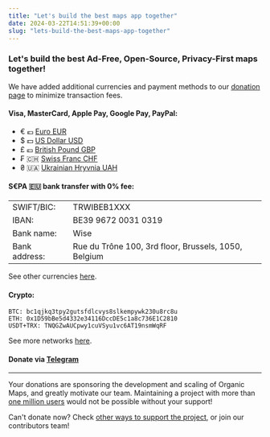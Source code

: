 ```yaml
---
title: "Let's build the best maps app together"
date: 2024-03-22T14:51:39+00:00
slug: "lets-build-the-best-maps-app-together"
---
```


### Let's build the best Ad-Free, Open-Source, Privacy-First maps together!

We have added additional currencies and payment methods to our [donation page](@/donate/index.md) to minimize transaction fees.

#### Visa, MasterCard, Apple Pay, Google Pay, PayPal:

* € 💶 [Euro EUR](https://donate.organicmaps.app/?currency=eur)
* $ 💵 [US Dollar USD](https://donate.organicmaps.app/?currency=usd)
* £ 💷 [British Pound GBP](https://donate.organicmaps.app/?currency=gbp)
* ₣ 🇨🇭 [Swiss Franc CHF](https://donate.organicmaps.app/?currency=chf)
* ₴ 🇺🇦 [Ukrainian Hryvnia UAH](https://donate.organicmaps.app/?currency=uah)

#### S€PA 🇪🇺 bank transfer with 0% fee:

|   |   |
|---|---|
SWIFT/BIC:      | TRWIBEB1XXX
IBAN:           | BE39 9672 0031 0319
Bank name:      | Wise
Bank address:   | Rue du Trône 100, 3rd floor, Brussels, 1050, Belgium

See other currencies [here](@/donate/index.md).

#### Crypto:

```
BTC: bc1qjkq3tpy2gutsfdlcvys8slkempywk230u8rc8u
ETH: 0x1D59bBe5d4332e34116DccDE5c1a8c736E1C2810
USDT+TRX: TNQGZwAUCpwy1cuVSyu1vc6AT19nsmWqRF
```
See more networks [here](/donate/#crypto).

#### Donate via [Telegram](https://t.me/OrganicMapsApp/117)

---

Your donations are sponsoring the development and scaling of Organic Maps, and greatly motivate our team.
Maintaining a project with more than [one million users](@/news/2023-12-23/281/index.md) would not be possible without your support!

Can't donate now? Check [other ways to support the project](@/support-us/index.md), or join our contributors team!
